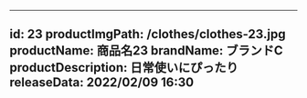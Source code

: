
---
id: 23
productImgPath: /clothes/clothes-23.jpg
productName: 商品名23
brandName: ブランドC
productDescription: 日常使いにぴったり
releaseData: 2022/02/09 16:30
---
  